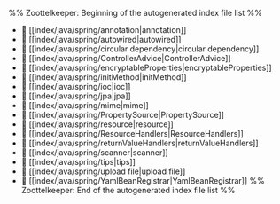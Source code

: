 %% Zoottelkeeper: Beginning of the autogenerated index file list  %%
- 📄 [[index/java/spring/annotation|annotation]]
- 📄 [[index/java/spring/autowired|autowired]]
- 📄 [[index/java/spring/circular dependency|circular dependency]]
- 📄 [[index/java/spring/ControllerAdvice|ControllerAdvice]]
- 📄 [[index/java/spring/encryptableProperties|encryptableProperties]]
- 📄 [[index/java/spring/initMethod|initMethod]]
- 📄 [[index/java/spring/ioc|ioc]]
- 📄 [[index/java/spring/jpa|jpa]]
- 📄 [[index/java/spring/mime|mime]]
- 📄 [[index/java/spring/PropertySource|PropertySource]]
- 📄 [[index/java/spring/resource|resource]]
- 📄 [[index/java/spring/ResourceHandlers|ResourceHandlers]]
- 📄 [[index/java/spring/returnValueHandlers|returnValueHandlers]]
- 📄 [[index/java/spring/scanner|scanner]]
- 📄 [[index/java/spring/tips|tips]]
- 📄 [[index/java/spring/upload file|upload file]]
- 📄 [[index/java/spring/YamlBeanRegistrar|YamlBeanRegistrar]]
%% Zoottelkeeper: End of the autogenerated index file list  %%
